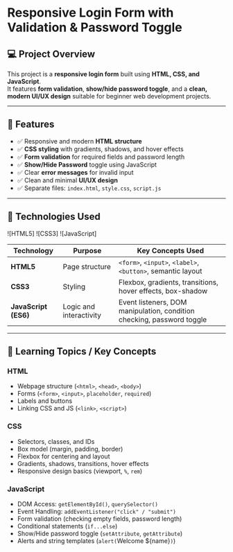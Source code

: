 # Responsive Login Form with Validation & Password Toggle


## 💻 Project Overview
This project is a **responsive login form** built using **HTML, CSS, and JavaScript**.  
It features **form validation**, **show/hide password toggle**, and a **clean, modern UI/UX design** suitable for beginner web development projects.

---

## 🧩 Features
- ✅ Responsive and modern **HTML structure**
- ✅ **CSS styling** with gradients, shadows, and hover effects
- ✅ **Form validation** for required fields and password length
- ✅ **Show/Hide Password** toggle using JavaScript
- ✅ Clear **error messages** for invalid input
- ✅ Clean and minimal **UI/UX design**
- ✅ Separate files: `index.html`, `style.css`, `script.js`

---

## 🧠 Technologies Used
![HTML5]
![CSS3]
![JavaScript]


| Technology           | Purpose                 | Key Concepts Used                                                      |
| -------------------- | ----------------------- | ---------------------------------------------------------------------- |
| **HTML5**            | Page structure          | `<form>`, `<input>`, `<label>`, `<button>`, semantic layout            |
| **CSS3**             | Styling                 | Flexbox, gradients, transitions, hover effects, box-shadow             |
| **JavaScript (ES6)** | Logic and interactivity | Event listeners, DOM manipulation, condition checking, password toggle |

---

## 🎯 Learning Topics / Key Concepts
### HTML
- Webpage structure (`<html>`, `<head>`, `<body>`)
- Forms (`<form>`, `<input>`, `placeholder`, `required`)
- Labels and buttons
- Linking CSS and JS (`<link>`, `<script>`)

### CSS
- Selectors, classes, and IDs
- Box model (margin, padding, border)
- Flexbox for centering and layout
- Gradients, shadows, transitions, hover effects
- Responsive design basics (viewport, `%`, `rem`)

### JavaScript
- DOM Access: `getElementById()`, `querySelector()`
- Event Handling: `addEventListener("click" / "submit")`
- Form validation (checking empty fields, password length)
- Conditional statements (`if...else`)
- Show/Hide password toggle (`setAttribute`, `getAttribute`)
- Alerts and string templates (`alert(`Welcome ${name}`)`)

